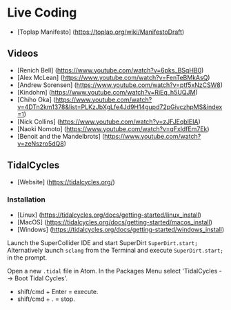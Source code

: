 # Live Coding

- [Toplap Manifesto] (https://toplap.org/wiki/ManifestoDraft)

## Videos

- [Renich Bell] (https://www.youtube.com/watch?v=6pks_BSqHB0)
- [Alex McLean] (https://www.youtube.com/watch?v=FenTeBMkAsQ)
- [Andrew Sorensen] (https://www.youtube.com/watch?v=ptf5xNzCSW8)
- [Kindohm] (https://www.youtube.com/watch?v=RiEq_h5UQJM)
- [Chiho Oka] (https://www.youtube.com/watch?v=4DTn2km1378&list=PLKzJbXgLfe4Jd9H14gupd72pGivczhpMS&index=1)
- [Nick Collins] (https://www.youtube.com/watch?v=zJFJEqblEIA)
- [Naoki Nomoto] (https://www.youtube.com/watch?v=qFxldfEm7Ek)
- [Benoit and the Mandelbrots] (https://www.youtube.com/watch?v=zeNszro5dQ8)

## TidalCycles

- [Website] (https://tidalcycles.org/)

### Installation

- [Linux] (https://tidalcycles.org/docs/getting-started/linux_install)
- [MacOS] (https://tidalcycles.org/docs/getting-started/macos_install)
- [Windows] (https://tidalcycles.org/docs/getting-started/windows_install)

Launch the SuperCollider IDE and start SuperDirt `SuperDirt.start;`
Alternatively launch `sclang` from the Terminal and execute `SuperDirt.start;` in the prompt.

Open a new `.tidal` file in Atom.
In the Packages Menu select 'TidalCycles --> Boot Tidal Cycles'.

- shift/cmd + Enter = execute.
- shift/cmd + . = stop.